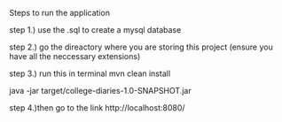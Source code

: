 Steps to run the application

step 1.) use the .sql to create a mysql database

step 2.) go the direactory where you are storing this project (ensure you have all the neccessary extensions)

step 3.) run this in terminal 
mvn clean install

java -jar target/college-diaries-1.0-SNAPSHOT.jar


step 4.)then go to the link
http://localhost:8080/
